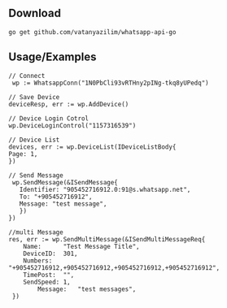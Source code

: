 
## Download
```golang
go get github.com/vatanyazilim/whatsapp-api-go
```



## Usage/Examples

```golang
// Connect
 wp := WhatsappConn("1N0PbCli93vRTHny2pINg-tkq8yUPedq")
```


```golang
// Save Device 
deviceResp, err := wp.AddDevice()
```

```golang
// Device Login Cotrol 
wp.DeviceLoginControl("1157316539")
```

```golang
// Device List 
devices, err := wp.DeviceList(IDeviceListBody{
Page: 1,
})
```


```golang
// Send Message
 wp.SendMessage(&ISendMessage{
   Identifier: "905452716912.0:91@s.whatsapp.net",
   To: "+905452716912", 
   Message: "test message",
   })
})
```
```golang
//multi Message
res, err := wp.SendMultiMessage(&ISendMultiMessageReq{
 	Name:      "Test Message Title",
	DeviceID:  301,
 	Numbers:   "+905452716912,+905452716912,+905452716912,+905452716912",
 	TimePost:  "",
 	SendSpeed: 1,
        Message:   "test messages",
 })
```

